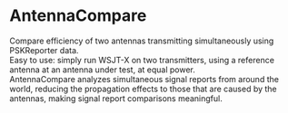 # AntennaCompare
 Compare efficiency of two antennas transmitting simultaneously using PSKReporter data.
 <br>Easy to use: simply run WSJT-X on two transmitters, using a reference antenna at an antenna under test, at equal power.
 <br>AntennaCompare analyzes simultaneous signal reports from around the world, reducing the propagation effects to those that are caused by the antennas, making signal report comparisons meaningful.
